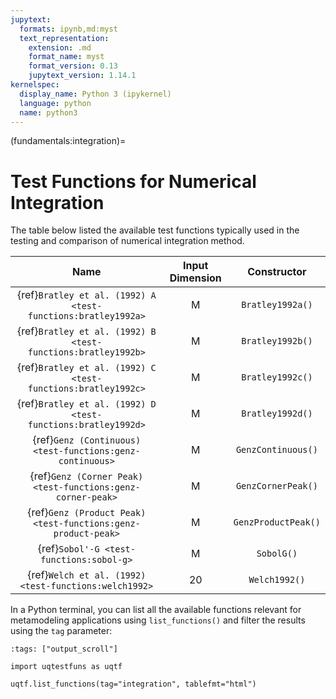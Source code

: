 ```yaml
---
jupytext:
  formats: ipynb,md:myst
  text_representation:
    extension: .md
    format_name: myst
    format_version: 0.13
    jupytext_version: 1.14.1
kernelspec:
  display_name: Python 3 (ipykernel)
  language: python
  name: python3
---
```


(fundamentals:integration)=
# Test Functions for Numerical Integration

The table below listed the available test functions typically used
in the testing and comparison of numerical integration method.

|                                    Name                                     | Input Dimension |     Constructor     |
|:---------------------------------------------------------------------------:|:---------------:|:-------------------:|
|        {ref}`Bratley et al. (1992) A <test-functions:bratley1992a>`         |        M        |  `Bratley1992a()`   |
|        {ref}`Bratley et al. (1992) B <test-functions:bratley1992b>`         |        M        |  `Bratley1992b()`   |
|        {ref}`Bratley et al. (1992) C <test-functions:bratley1992c>`         |        M        |  `Bratley1992c()`   |
|        {ref}`Bratley et al. (1992) D <test-functions:bratley1992d>`         |        M        |  `Bratley1992d()`   |
|          {ref}`Genz (Continuous) <test-functions:genz-continuous>`          |        M        | `GenzContinuous()`  |
|         {ref}`Genz (Corner Peak) <test-functions:genz-corner-peak>`         |        M        | `GenzCornerPeak()`  |
|        {ref}`Genz (Product Peak) <test-functions:genz-product-peak>`        |        M        | `GenzProductPeak()` |
|                  {ref}`Sobol'-G <test-functions:sobol-g>`                   |        M        |     `SobolG()`      |
|            {ref}`Welch et al. (1992) <test-functions:welch1992>`            |       20        |    `Welch1992()`    |

In a Python terminal, you can list all the available functions relevant
for metamodeling applications using ``list_functions()`` and filter the results
using the ``tag`` parameter:

```{code-cell} ipython3
:tags: ["output_scroll"]

import uqtestfuns as uqtf

uqtf.list_functions(tag="integration", tablefmt="html")
```
